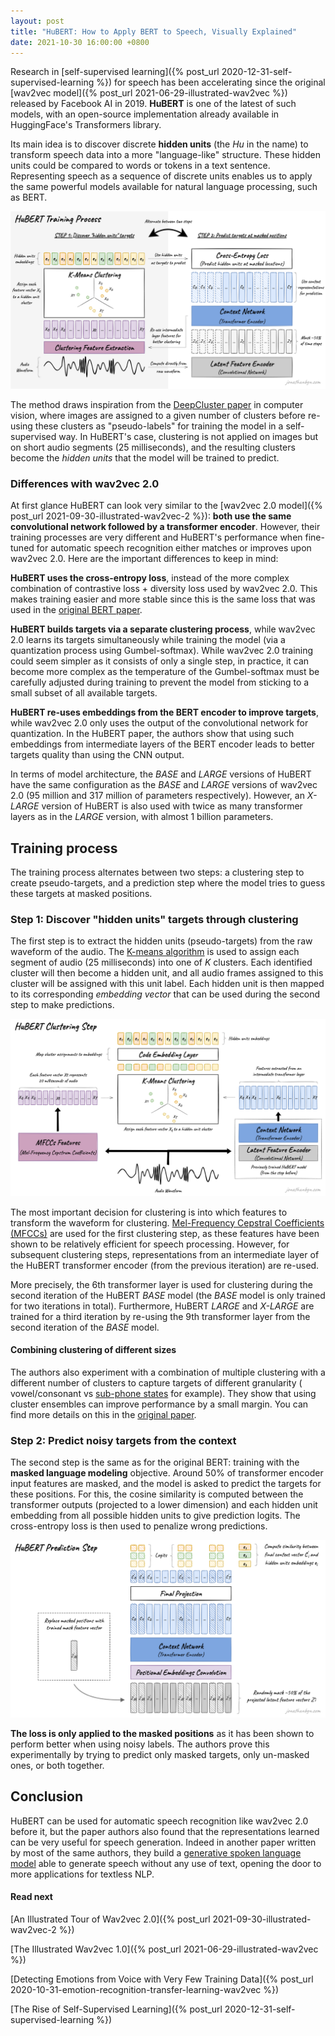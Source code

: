 ```yaml
---
layout: post
title: "HuBERT: How to Apply BERT to Speech, Visually Explained"
date: 2021-10-30 16:00:00 +0800
---
```


Research in [self-supervised learning]({% post_url 2020-12-31-self-supervised-learning %}) for speech has been accelerating since the original [wav2vec model]({% post_url 2021-06-29-illustrated-wav2vec %}) released by Facebook AI in 2019. **HuBERT** is one of the latest of such models, with an open-source implementation already available in HuggingFace's Transformers library.

Its main idea is to discover discrete **hidden units** (the *Hu* in the name) to transform speech data into a more "language-like" structure. These hidden units could be compared to words or tokens in a text sentence. Representing speech as a sequence of discrete units enables us to apply the same powerful models available for natural language processing, such as BERT.

![HuBERT Explained](/assets/images/illustrated-hubert/hubert_explained.png)

The method draws inspiration from the [DeepCluster paper](https://research.fb.com/publications/deep-clustering-for-unsupervised-learning-of-visual-features/) in computer vision, where images are assigned to a given number of clusters before re-using these clusters as "pseudo-labels" for training the model in a self-supervised way. In HuBERT's case, clustering is not applied on images but on short audio segments (25 milliseconds), and the resulting clusters become the *hidden units* that the model will be trained to predict.

### Differences with wav2vec 2.0

At first glance HuBERT can look very similar to the [wav2vec 2.0 model]({% post_url 2021-09-30-illustrated-wav2vec-2 %}): **both use the same convolutional network followed by a transformer encoder**. However, their training processes are very different and HuBERT's performance when fine-tuned for automatic speech recognition either matches or improves upon wav2vec 2.0. Here are the important differences to keep in mind:

**HuBERT uses the cross-entropy loss**, instead of the more complex combination of contrastive loss + diversity loss used by wav2vec 2.0. This makes training easier and more stable since this is the same loss that was used in the [original BERT paper](https://arxiv.org/abs/1810.04805v2).

**HuBERT builds targets via a separate clustering process**, while wav2vec 2.0 learns its targets simultaneously while training the model (via a quantization process using Gumbel-softmax). While wav2vec 2.0 training could seem simpler as it consists of only a single step, in practice, it can become more complex as the temperature of the Gumbel-softmax must be carefully adjusted during training to prevent the model from sticking to a small subset of all available targets.

**HuBERT re-uses embeddings from the BERT encoder to improve targets**, while wav2vec 2.0 only uses the output of the convolutional network for quantization. In the HuBERT paper, the authors show that using such embeddings from intermediate layers of the BERT encoder leads to better targets quality than using the CNN output.

In terms of model architecture, the *BASE* and *LARGE* versions of HuBERT have the same configuration as the *BASE* and *LARGE* versions of wav2vec 2.0 (95 million and 317 million of parameters respectively). However, an *X-LARGE* version of HuBERT is also used with twice as many transformer layers as in the *LARGE* version, with almost 1 billion parameters.

## Training process

The training process alternates between two steps: a clustering step to create pseudo-targets, and a prediction step where the model tries to guess these targets at masked positions.

### Step 1: Discover "hidden units" targets through clustering

The first step is to extract the hidden units (pseudo-targets) from the raw waveform of the audio. The [K-means algorithm](https://en.wikipedia.org/wiki/K-means_clustering) is used to assign each segment of audio (25 milliseconds) into one of *K* clusters. Each identified cluster will then become a hidden unit, and all audio frames assigned to this cluster will be assigned with this unit label. Each hidden unit is then mapped to its corresponding *embedding vector* that can be used during the second step to make predictions.

![HuBERT Clustering Step](/assets/images/illustrated-hubert/hubert_clustering.png)

The most important decision for clustering is into which features to transform the waveform for clustering. [Mel-Frequency Cepstral Coefficients (MFCCs)](https://en.wikipedia.org/wiki/Mel-frequency_cepstrum) are used for the first clustering step, as these features have been shown to be relatively efficient for speech processing. However, for subsequent clustering steps, representations from an intermediate layer of the HuBERT transformer encoder (from the previous iteration) are re-used.

More precisely, the 6th transformer layer is used for clustering during the second iteration of the HuBERT *BASE* model (the *BASE* model is only trained for two iterations in total). Furthermore, HuBERT *LARGE* and *X-LARGE* are trained for a third iteration by re-using the 9th transformer layer from the second iteration of the *BASE* model.

#### Combining clustering of different sizes

The authors also experiment with a combination of multiple clustering with a different number of clusters to capture targets of different granularity (
 vowel/consonant vs [sub-phone states](https://en.wikipedia.org/wiki/Phone_(phonetics)) for example). They show that using cluster ensembles can improve performance by a small margin. You can find more details on this in the [original paper](https://arxiv.org/abs/2106.07447).


### Step 2: Predict noisy targets from the context

The second step is the same as for the original BERT: training with the **masked language modeling** objective. Around 50% of transformer encoder input features are masked, and the model is asked to predict the targets for these positions. For this, the cosine similarity is computed between the transformer outputs (projected to a lower dimension) and each hidden unit embedding from all possible hidden units to give prediction logits. The cross-entropy loss is then used to penalize wrong predictions.

![HuBERT Prediction Step](/assets/images/illustrated-hubert/hubert_pretraining_prediction.png)

**The loss is only applied to the masked positions** as it has been shown to perform better when using noisy labels. The authors prove this experimentally by trying to predict only masked targets, only un-masked ones, or both together.

## Conclusion

HuBERT can be used for automatic speech recognition like wav2vec 2.0 before it, but the paper authors also found that the representations learned can be very useful for speech generation. Indeed in another paper written by most of the same authors, they build a [generative spoken language model](https://ai.facebook.com/blog/textless-nlp-generating-expressive-speech-from-raw-audio/) able to generate speech without any use of text, opening the door to more applications for textless NLP.

#### Read next

[An Illustrated Tour of Wav2vec 2.0]({% post_url 2021-09-30-illustrated-wav2vec-2 %})

[The Illustrated Wav2vec 1.0]({% post_url 2021-06-29-illustrated-wav2vec %})

[Detecting Emotions from Voice with Very Few Training Data]({% post_url 2020-10-31-emotion-recognition-transfer-learning-wav2vec %})

[The Rise of Self-Supervised Learning]({% post_url 2020-12-31-self-supervised-learning %})

